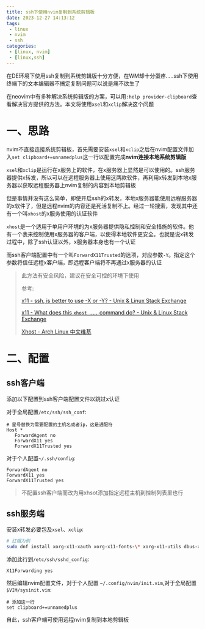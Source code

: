 ```yaml
---
title: ssh下使用nvim复制到系统剪辑板
date: 2023-12-27 14:13:12
tags:
 - linux
 - nvim
 - ssh
categories:
 - [linux, nvim]
 - [linux,ssh]
---
```


在DE环境下使用ssh复制到系统剪辑版十分方便，在WM却十分蛋疼.....ssh下使用终端下的文本编辑器不搞定复制问题可以说是痛不欲生了

在neovim中有多种解决系统剪辑版的方案，可以用`:help provider-clipboard`查看解决官方提供的方法。本文将使用`xsel`和`xclip`解决这个问题

# 一、思路

nvim不直接连接系统剪辑板，首先需要安装`xsel`和`xclip`之后在nvim配置文件加入`set clipboard+=unnamedplus`这一行以配置完成**nvim连接本地系统剪辑版**

`xsel`和`xclip`是运行在x服务上的软件，在x服务器上显然是可以使用的。ssh服务器提供x转发，所以可以在远程服务器上使用这两款软件，再利用x转发到本地x服务器以获取远程服务器上nvim复制的内容到本地剪辑板

但是事情并没有这么简单，即使开启ssh的x转发，本地x服务器能使用远程服务器的x软件了，但是远程nvim的内容还是死活复制不上。经过一轮搜索，发现其中还有一个叫`xhost`的x服务使用的认证软件

`xhost`是一个适用于单用户环境的为x服务器提供隐私控制和安全措施的软件。他有一个表来控制使用x服务器的客户端，以使得本地软件更安全。也就是说x转发过程中，除了ssh认证以外，x服务器本身也有一个认证

而ssh客户端配置中有一个叫`ForwardX11Trusted`的选项，对应参数`-Y`。指定这个参数将信任远程x客户端，即远程客户端将不再通过x服务器的认证

> 
> 
> 此方法有安全风险，建议在安全可控的环境下使用
> 
> 
> 
> 参考:
> 
> [x11 - ssh, is better to use -X or -Y? - Unix & Linux Stack Exchange](https://unix.stackexchange.com/questions/619083/ssh-is-better-to-use-x-or-y)
> 
> [x11 - What does this `xhost ...` command do? - Unix & Linux Stack Exchange](https://unix.stackexchange.com/questions/177557/what-does-this-xhost-command-do)
> 
> [Xhost - Arch Linux 中文维基](https://wiki.archlinuxcn.org/wiki/Xhost)

# 二、配置

## ssh客户端

添加以下配置到ssh客户端配置文件以跳过x认证

对于全局配置`/etc/ssh/ssh_conf`:

```
# 星号替换为需要配置的主机名或者ip，这是通配符
Host *
   ForwardAgent no
   ForwardX11 yes
   ForwardX11Trusted yes
```

对于个人配置`~/.ssh/config`:

```
ForwardAgent no
ForwardX11 yes
ForwardX11Trusted yes
```

> 不配置ssh客户端而改为用xhsot添加指定远程主机到控制列表里也行

## ssh服务端

安装x转发必要包及`xsel`、`xclip`:

```bash
# 红帽为例
sudo dnf install xorg-x11-xauth xorg-x11-fonts-\* xorg-x11-utils dbus-x11 xsel xclip
```

添加此行到`/etc/ssh/sshd_config`:

```
X11Forwarding yes
```

然后编辑nvim配置文件，对于个人配置 `~/.config/nvim/init.vim`,对于全局配置`$VIM/sysinit.vim`:

```vim
# 添加这一行
set clipboard+=unnamedplus
```

自此，ssh客户端可使用远程nvim复制到本地剪辑板
